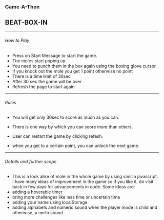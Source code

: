 ### Game-A-Thon
## BEAT-BOX-IN
---
###### How to Play

* Press on Start Message to start the game.
* The moles start poping up
* You need to punch them in the box again using the boxing glove cursor
* If you knock out the mole you get 1 point otherwise no point
* There is a time limit of 30sec
* After 30 sec the game will be over
* Refresh the page to start again

---

###### Rules

* You will get only 30sec to score as much as you can.

* There is one way by which you can score more than others.

* User can restart the game by clicking refesh.

* when you get to a certain point, you can unlock the next game.

---

###### Details and further scope
* This is a look alike of mole in the whole game by using vanilla javascript. 
I have many ideas of improvement in the game so if you like it, do visit back in few days for advancements in code.
Some ideas are:
* adding a hoverable timer
*  bring more challenges like less time or uncertain time
* adding your name using localStorage
* adding alphabets and numeric sound when the player mode is child and otherwise, a mello sound
